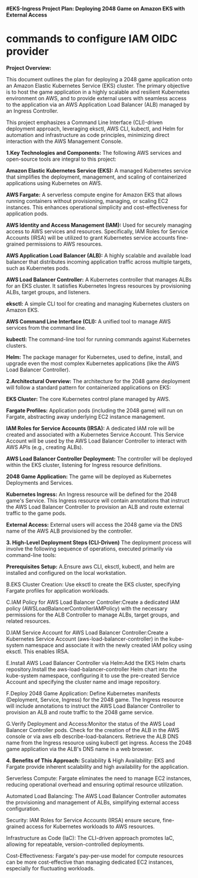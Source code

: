 **#EKS-Ingress Project Plan: Deploying 2048 Game on Amazon EKS with External Access**
# commands to configure IAM OIDC provider 


**Project Overview:**

This document outlines the plan for deploying a 2048 game application onto an Amazon Elastic Kubernetes Service (EKS) cluster. The primary objective is to host the game application in a highly scalable and resilient Kubernetes environment on AWS, and to provide external users with seamless access to the application via an AWS Application Load Balancer (ALB) managed by an Ingress Controller.

This project emphasizes a Command Line Interface (CLI)-driven deployment approach, leveraging eksctl, AWS CLI, kubectl, and Helm for automation and infrastructure as code principles, minimizing direct interaction with the AWS Management Console.



**1.Key Technologies and Components:**
The following AWS services and open-source tools are integral to this project:

**Amazon Elastic Kubernetes Service (EKS):** A managed Kubernetes service that simplifies the deployment, management, and scaling of containerized applications using Kubernetes on AWS.

**AWS Fargate:** A serverless compute engine for Amazon EKS that allows running containers without provisioning, managing, or scaling EC2 instances. This enhances operational simplicity and cost-effectiveness for application pods.

**AWS Identity and Access Management (IAM):** Used for securely managing access to AWS services and resources. Specifically, IAM Roles for Service Accounts (IRSA) will be utilized to grant Kubernetes service accounts fine-grained permissions to AWS resources.

**AWS Application Load Balancer (ALB):** A highly scalable and available load balancer that distributes incoming application traffic across multiple targets, such as Kubernetes pods.

**AWS Load Balancer Controller:** A Kubernetes controller that manages ALBs for an EKS cluster. It satisfies Kubernetes Ingress resources by provisioning ALBs, target groups, and listeners.

**eksctl:** A simple CLI tool for creating and managing Kubernetes clusters on Amazon EKS.

**AWS Command Line Interface (CLI):** A unified tool to manage AWS services from the command line.

**kubectl:** The command-line tool for running commands against Kubernetes clusters.

**Helm:** The package manager for Kubernetes, used to define, install, and upgrade even the most complex Kubernetes applications (like the AWS Load Balancer Controller).



**2.Architectural Overview:**
The architecture for the 2048 game deployment will follow a standard pattern for containerized applications on EKS:

**EKS Cluster:** The core Kubernetes control plane managed by AWS.

**Fargate Profiles:** Application pods (including the 2048 game) will run on Fargate, abstracting away underlying EC2 instance management.

**IAM Roles for Service Accounts (IRSA):** A dedicated IAM role will be created and associated with a Kubernetes Service Account. This Service Account will be used by the AWS Load Balancer Controller to interact with AWS APIs (e.g., creating ALBs).

**AWS Load Balancer Controller Deployment:** The controller will be deployed within the EKS cluster, listening for Ingress resource definitions.

**2048 Game Application:** The game will be deployed as Kubernetes Deployments and Services.

**Kubernetes Ingress:** An Ingress resource will be defined for the 2048 game's Service. This Ingress resource will contain annotations that instruct the AWS Load Balancer Controller to provision an ALB and route external traffic to the game pods.

**External Access:** External users will access the 2048 game via the DNS name of the AWS ALB provisioned by the controller.



**3. High-Level Deployment Steps (CLI-Driven)**
The deployment process will involve the following sequence of operations, executed primarily via command-line tools:


**Prerequisites Setup:**
A.Ensure aws CLI, eksctl, kubectl, and helm are installed and configured on the local workstation.

B.EKS Cluster Creation: Use eksctl to create the EKS cluster, specifying Fargate profiles for application workloads.

C.IAM Policy for AWS Load Balancer Controller:Create a dedicated IAM policy (AWSLoadBalancerControllerIAMPolicy) with the necessary permissions for the ALB Controller to manage ALBs, target groups, and related resources.

D.IAM Service Account for AWS Load Balancer Controller:Create a Kubernetes Service Account (aws-load-balancer-controller) in the kube-system namespace and associate it with the newly created IAM policy using eksctl. This enables IRSA.

E.Install AWS Load Balancer Controller via Helm:Add the EKS Helm charts repository.Install the aws-load-balancer-controller Helm chart into the kube-system namespace, configuring it to use the pre-created Service Account and specifying the cluster name and image repository.

F.Deploy 2048 Game Application: Define Kubernetes manifests (Deployment, Service, Ingress) for the 2048 game.
The Ingress resource will include annotations to instruct the AWS Load Balancer Controller to provision an ALB and route traffic to the 2048 game service.

G.Verify Deployment and Access:Monitor the status of the AWS Load Balancer Controller pods.
Check for the creation of the ALB in the AWS console or via aws elb describe-load-balancers.
Retrieve the ALB DNS name from the Ingress resource using kubectl get ingress.
Access the 2048 game application via the ALB's DNS name in a web browser.



**4. Benefits of This Approach:**
Scalability & High Availability: EKS and Fargate provide inherent scalability and high availability for the application.

Serverless Compute: Fargate eliminates the need to manage EC2 instances, reducing operational overhead and ensuring optimal resource utilization.

Automated Load Balancing: The AWS Load Balancer Controller automates the provisioning and management of ALBs, simplifying external access configuration.

Security: IAM Roles for Service Accounts (IRSA) ensure secure, fine-grained access for Kubernetes workloads to AWS resources.

Infrastructure as Code (IaC): The CLI-driven approach promotes IaC, allowing for repeatable, version-controlled deployments.

Cost-Effectiveness: Fargate's pay-per-use model for compute resources can be more cost-effective than managing dedicated EC2 instances, especially for fluctuating workloads.
